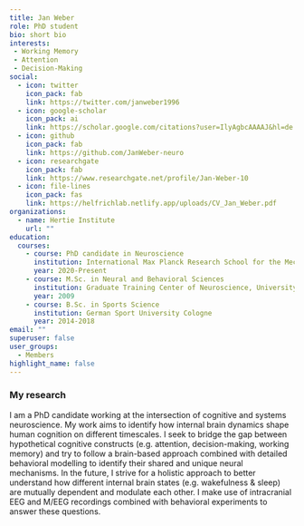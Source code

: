 ```yaml
---
title: Jan Weber
role: PhD student
bio: short bio
interests:
 - Working Memory
 - Attention
 - Decision-Making
social:
  - icon: twitter
    icon_pack: fab
    link: https://twitter.com/janweber1996
  - icon: google-scholar
    icon_pack: ai
    link: https://scholar.google.com/citations?user=IlyAgbcAAAAJ&hl=de
  - icon: github
    icon_pack: fab
    link: https://github.com/JanWeber-neuro
  - icon: researchgate
    icon_pack: fab
    link: https://www.researchgate.net/profile/Jan-Weber-10
  - icon: file-lines
    icon_pack: fas
    link: https://helfrichlab.netlify.app/uploads/CV_Jan_Weber.pdf
organizations:
  - name: Hertie Institute
    url: ""
education:
  courses:
    - course: PhD candidate in Neuroscience
      institution: International Max Planck Research School for the Mechanisms of Mental Function and Dysfunction
      year: 2020-Present
    - course: M.Sc. in Neural and Behavioral Sciences
      institution: Graduate Training Center of Neuroscience, University of Tübingen
      year: 2009
    - course: B.Sc. in Sports Science
      institution: German Sport University Cologne
      year: 2014-2018
email: ""
superuser: false
user_groups:
  - Members
highlight_name: false
---
```

### My research

I am a PhD candidate working at the intersection of cognitive and systems neuroscience. My work aims to identify how internal brain dynamics shape human cognition on different timescales. I seek to bridge the gap between hypothetical cognitive constructs (e.g. attention, decision-making, working memory) and try to follow a brain-based approach combined with detailed behavioral   modelling   to   identify their shared and unique neural mechanisms. In the future, I strive for a holistic approach to better understand how different internal brain states (e.g. wakefulness & sleep) are   mutually   dependent and modulate each other. I make use of intracranial EEG and M/EEG recordings combined with behavioral experiments to answer these questions.
